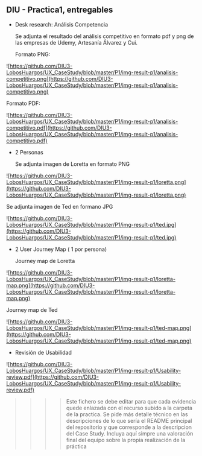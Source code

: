 ## DIU - Practica1, entregables


- Desk research: Análisis Competencia

  Se adjunta el resultado del análisis competitivo en formato pdf y png de las empresas de Udemy, Artesanía Álvarez y Cui.

  Formato PNG:

![https://github.com/DIU3-LobosHuargos/UX_CaseStudy/blob/master/P1/img-result-p1/analisis-competitivo.png](https://github.com/DIU3-LobosHuargos/UX_CaseStudy/blob/master/P1/img-result-p1/analisis-competitivo.png)
    
  Formato PDF:

![https://github.com/DIU3-LobosHuargos/UX_CaseStudy/blob/master/P1/img-result-p1/analisis-competitivo.pdf](https://github.com/DIU3-LobosHuargos/UX_CaseStudy/blob/master/P1/img-result-p1/analisis-competitivo.pdf)

  
- 2 Personas

  Se adjunta imagen de Loretta en formato PNG

![https://github.com/DIU3-LobosHuargos/UX_CaseStudy/blob/master/P1/img-result-p1/loretta.png](https://github.com/DIU3-LobosHuargos/UX_CaseStudy/blob/master/P1/img-result-p1/loretta.png)

  Se adjunta imagen de Ted en formano JPG

![https://github.com/DIU3-LobosHuargos/UX_CaseStudy/blob/master/P1/img-result-p1/ted.jpg](https://github.com/DIU3-LobosHuargos/UX_CaseStudy/blob/master/P1/img-result-p1/ted.jpg)
  
- 2 User Journey Map  ( 1 por persona)

  Journey map de Loretta

![https://github.com/DIU3-LobosHuargos/UX_CaseStudy/blob/master/P1/img-result-p1/loretta-map.png](https://github.com/DIU3-LobosHuargos/UX_CaseStudy/blob/master/P1/img-result-p1/loretta-map.png)

  Journey map de Ted

![https://github.com/DIU3-LobosHuargos/UX_CaseStudy/blob/master/P1/img-result-p1/ted-map.png](https://github.com/DIU3-LobosHuargos/UX_CaseStudy/blob/master/P1/img-result-p1/ted-map.png)

- Revisión de Usabilidad

![https://github.com/DIU3-LobosHuargos/UX_CaseStudy/blob/master/P1/img-result-p1/Usability-review.pdf](https://github.com/DIU3-LobosHuargos/UX_CaseStudy/blob/master/P1/img-result-p1/Usability-review.pdf)


>>>> Este fichero se debe editar para que cada evidencia quede enlazada con el recurso subido a la carpeta de la practica. Se pide más detalle técnico en las descripciones de lo que sería el README principal del repositorio y que corresponde a la descripcion del Case Study.
>>>> Incluya aquí simpre una valoración final del equipo sobre la propia realización de la práctica
